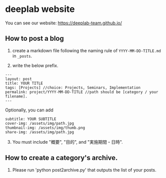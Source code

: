 # deeplab website

You can see our website: https://deeplab-team.github.io/

## How to post a blog

1. create a markdown file following the naming rule of `YYYY-MM-DD-TITLE.md` in `_posts`.

2. write the below prefix.
```
---
layout: post
title: YOUR TITLE
tags: [Projects] //choice: Projects, Seminars, Implementation
permalink: project/YYYY-MM-DD-TITLE //path should be [category / your filename].
---
```

Optionally, you can add 
```
subtitle: YOUR SUBTITLE
cover-img: /assets/img/path.jpg
thumbnail-img: /assets/img/thumb.png
share-img: /assets/img/path.jpg
```

3. You must include "概要", "目的", and "実施期間・日時".

## How to create a category's archive.

1. Please run 'python post2archive.py' that outputs the list of your posts.
